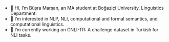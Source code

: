 - 👋 Hi, I’m Büşra Marşan, an MA student at Boğaziçi University, Linguistics Department.
- 👀 I’m interested in NLP, NLI, computational and formal semantics, and computational linguistics.
- 🌱 I’m currently working on CNLI-TR: A challenge dataset in Turkish for NLI tasks.

<!---
iambusra/iambusra is a ✨ special ✨ repository because its `README.md` (this file) appears on your GitHub profile.
You can click the Preview link to take a look at your changes.
--->
